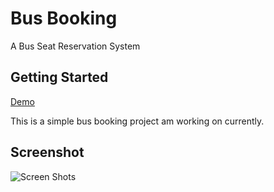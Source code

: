 # Bus Booking

A Bus Seat Reservation System

## Getting Started

[Demo](https://james-muriithi.github.io/bus/index.html)


This is a simple bus booking project am working on currently.

## Screenshot
![Screen Shots](https://james-muriithi.github.io/bus/images/screenshot.png)
